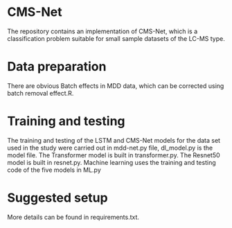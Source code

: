 # CMS-Net
The repository contains an implementation of CMS-Net, which is a classification problem suitable for small sample datasets of the LC-MS type.
# Data preparation
There are obvious Batch effects in MDD data, which can be corrected using batch removal effect.R.
# Training and testing
The training and testing of the LSTM and CMS-Net models for the data set used in the study were carried out in mdd-net.py file, dl_model.py is the model file. The Transformer model is built in transformer.py. The Resnet50 model is built in resnet.py.
Machine learning uses the training and testing code of the five models in ML.py
# Suggested setup
More details can be found in requirements.txt.
